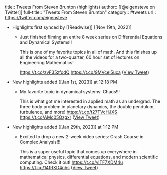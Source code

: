 title:: Tweets From Steven Brunton (highlights)
author:: [[@eigensteve on Twitter]]
full-title:: "Tweets From Steven Brunton"
category:: #tweets
url:: https://twitter.com/eigensteve

- Highlights first synced by [[Readwise]] [[Nov 19th, 2022]]
	- Just finished filming an entire 8 week series on Differential Equations and Dynamical Systems!!
	  
	  This is one of my favorite topics in all of math. And this finishes up all the videos for a two-quarter, 60 hour set of lectures on Engineering Mathematics!
	  
	  https://t.co/zvF35zfodQ https://t.co/9MVcel5uca ([View Tweet](https://twitter.com/eigensteve/status/1579618946944471041))
- New highlights added [[Jan 1st, 2023]] at 12:18 PM
	- My favorite topic in dynamical systems: Chaos!!! 
	  
	  This is what got me interested in applied math as an undergrad.  The three body problem in planetary dynamics, the double pendulum, turbulence, and more!
	  https://t.co/t27TVcHJXS https://t.co/AMc05Qzgxr ([View Tweet](https://twitter.com/eigensteve/status/1609342588452220928))
- New highlights added [[Jan 29th, 2023]] at 1:12 PM
	- Excited to drop a new 2-week video series: 
	  Crash Course in Complex Analysis!!!
	  
	  This is a super useful topic that comes up everywhere in mathematical physics, differential equations, and modern scientific computing.  Check it out!
	  https://t.co/vlTF7XDM4u https://t.co/14fRXD4nhs ([View Tweet](https://twitter.com/eigensteve/status/1619471642417324032))